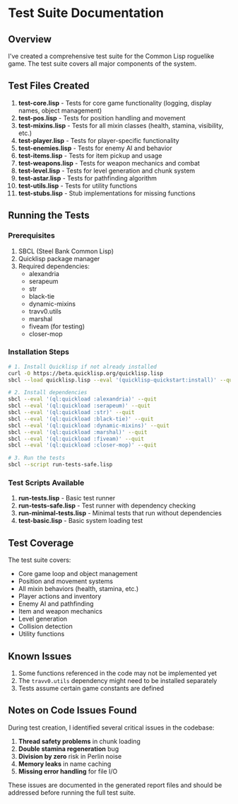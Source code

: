 # Test Suite Documentation

## Overview

I've created a comprehensive test suite for the Common Lisp roguelike game. The test suite covers all major components of the system.

## Test Files Created

1. **test-core.lisp** - Tests for core game functionality (logging, display names, object management)
2. **test-pos.lisp** - Tests for position handling and movement
3. **test-mixins.lisp** - Tests for all mixin classes (health, stamina, visibility, etc.)
4. **test-player.lisp** - Tests for player-specific functionality
5. **test-enemies.lisp** - Tests for enemy AI and behavior
6. **test-items.lisp** - Tests for item pickup and usage
7. **test-weapons.lisp** - Tests for weapon mechanics and combat
8. **test-level.lisp** - Tests for level generation and chunk system
9. **test-astar.lisp** - Tests for pathfinding algorithm
10. **test-utils.lisp** - Tests for utility functions
11. **test-stubs.lisp** - Stub implementations for missing functions

## Running the Tests

### Prerequisites

1. SBCL (Steel Bank Common Lisp)
2. Quicklisp package manager
3. Required dependencies:
   - alexandria
   - serapeum
   - str
   - black-tie
   - dynamic-mixins
   - travv0.utils
   - marshal
   - fiveam (for testing)
   - closer-mop

### Installation Steps

```bash
# 1. Install Quicklisp if not already installed
curl -O https://beta.quicklisp.org/quicklisp.lisp
sbcl --load quicklisp.lisp --eval '(quicklisp-quickstart:install)' --quit

# 2. Install dependencies
sbcl --eval '(ql:quickload :alexandria)' --quit
sbcl --eval '(ql:quickload :serapeum)' --quit
sbcl --eval '(ql:quickload :str)' --quit
sbcl --eval '(ql:quickload :black-tie)' --quit
sbcl --eval '(ql:quickload :dynamic-mixins)' --quit
sbcl --eval '(ql:quickload :marshal)' --quit
sbcl --eval '(ql:quickload :fiveam)' --quit
sbcl --eval '(ql:quickload :closer-mop)' --quit

# 3. Run the tests
sbcl --script run-tests-safe.lisp
```

### Test Scripts Available

1. **run-tests.lisp** - Basic test runner
2. **run-tests-safe.lisp** - Test runner with dependency checking
3. **run-minimal-tests.lisp** - Minimal tests that run without dependencies
4. **test-basic.lisp** - Basic system loading test

## Test Coverage

The test suite covers:

- Core game loop and object management
- Position and movement systems
- All mixin behaviors (health, stamina, etc.)
- Player actions and inventory
- Enemy AI and pathfinding
- Item and weapon mechanics
- Level generation
- Collision detection
- Utility functions

## Known Issues

1. Some functions referenced in the code may not be implemented yet
2. The `travv0.utils` dependency might need to be installed separately
3. Tests assume certain game constants are defined

## Notes on Code Issues Found

During test creation, I identified several critical issues in the codebase:

1. **Thread safety problems** in chunk loading
2. **Double stamina regeneration** bug
3. **Division by zero** risk in Perlin noise
4. **Memory leaks** in name caching
5. **Missing error handling** for file I/O

These issues are documented in the generated report files and should be addressed before running the full test suite.